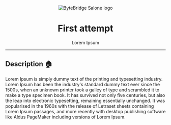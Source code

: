 <p align="center">
  <img src="" alt="ByteBridge Salone logo">
</p>

<h1 align="center">First attempt</h1>
<p align="center">Lorem Ipsum</p>

---

## Description :house:

Lorem Ipsum is simply dummy text of the printing and typesetting industry. Lorem Ipsum has been the industry's standard dummy text ever since the 1500s, when an unknown printer took a galley of type and scrambled it to make a type specimen book. It has survived not only five centuries, but also the leap into electronic typesetting, remaining essentially unchanged. It was popularised in the 1960s with the release of Letraset sheets containing Lorem Ipsum passages, and more recently with desktop publishing software like Aldus PageMaker including versions of Lorem Ipsum.
